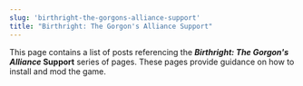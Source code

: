 ```yaml
---
slug: 'birthright-the-gorgons-alliance-support'
title: "Birthright: The Gorgon's Alliance Support"
---
```


This page contains a list of posts referencing the ***Birthright: The Gorgon's Alliance* Support** series of pages. These pages provide guidance on how to install and mod the game.